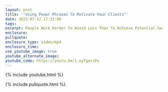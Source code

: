 ```yaml
---
layout: post
title: '"Using Power Phrases To Motivate Your Clients"'
date: 2023-07-12 17:33:00
tags:
excerpt: People Work Harder To Avoid Loss Than To Achieve Potential Gain
enclosure:
pullquote:
enclosure_type: video/mp4
enclosure_time:
use_youtube_image: true
youtube_alternate_image:
youtube_code: https://youtu.be/1_eyTgeziPo
---
```

{% include youtube.html %}

{% include pullquote.html %}
